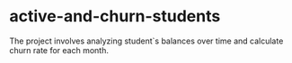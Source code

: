 # active-and-churn-students
The project involves analyzing student`s balances over time and calculate churn rate for each month.
